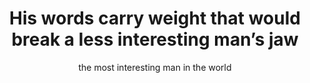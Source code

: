 ---
title: 'His words carry weight that would break a less interesting man’s jaw'
author: the most interesting man in the world
layout: quote
---